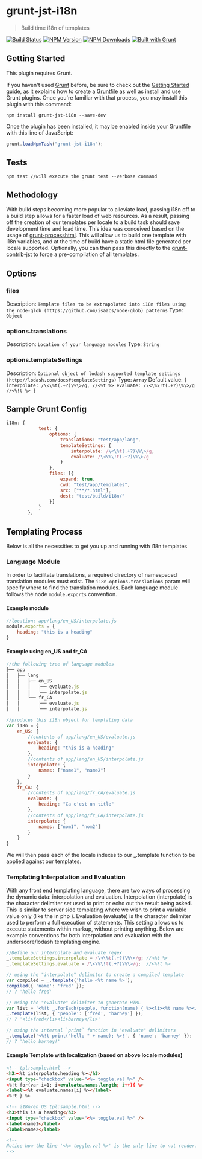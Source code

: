 # grunt-jst-i18n

>Build time i18n of templates

[![Build Status](https://travis-ci.org/morriswchris/grunt-jst-i18n.svg?branch=master)](https://travis-ci.org/morriswchris/grunt-jst-i18n)
[![NPM Version](http://img.shields.io/npm/v/grunt-jst-i18n.svg)](https://npmjs.org/package/grunt-jst-i18n)
[![NPM Downloads](http://img.shields.io/npm/dm/grunt-jst-i18n.svg)](https://npmjs.org/package/grunt-jst-i18n)
[![Built with Grunt](http://img.shields.io/badge/BUILT_WITH-GRUNT-orange.svg)](http://gruntjs.com/)

## Getting Started
This plugin requires Grunt.

If you haven't used [Grunt](http://gruntjs.com/) before, be sure to check out the [Getting Started](http://gruntjs.com/getting-started) guide, as it explains how to create a [Gruntfile](http://gruntjs.com/sample-gruntfile) as well as install and use Grunt plugins. Once you're familiar with that process, you may install this plugin with this command:

```shell
npm install grunt-jst-i18n --save-dev
```

Once the plugin has been installed, it may be enabled inside your Gruntfile with this line of JavaScript:

```js
grunt.loadNpmTask("grunt-jst-i18n");
```

## Tests

```
npm test //will execute the grunt test --verbose command
```

## Methodology

With build steps becoming more popular to alleviate load, passing i18n off to a build step allows for a faster load of web resources. As a result, passing off the creation of our templates per locale to a build task should save development time and load time. This idea was conceived based on the usage of [grunt-processhtml](https://github.com/dciccale/grunt-processhtml/). This will allow us to build one template with i18n variables, and at the time of build have a static html file generated per locale supported. Optionally, you can then pass this directly to the [grunt-contrib-jst](https://github.com/gruntjs/grunt-contrib-jst) to force a  pre-compilation of all templates.

## Options
### files
Description: `Template files to be extrapolated into i18n files using the node-glob (https://github.com/isaacs/node-glob) patterns`
Type: `Object`

### options.translations
Description: `Location of your language modules`
Type: `String`

### options.templateSettings
Description: `Optional object of lodash supported template settings (http://lodash.com/docs#templateSettings)`
Type: `Array`
Default value: ```{
				interpolate: /\<\%t(.+?)\%\>/g, //<%t %>
				evaluate: /\<\%\!t(.+?)\%\>/g  //<%!t %>
			}```

## Sample Grunt Config
```javascript
i18n: {
			test: {
				options: {
					translations: "test/app/lang",
					templateSettings: {
						interpolate: /\<\%t(.+?)\%\>/g,
						evaluate: /\<\%\!t(.+?)\%\>/g
					}
				},
				files: [{
					expand: true,
					cwd: "test/app/templates",
					src: ["**/*.html"],
					dest: "test/build/i18n/"
				}]
			}
		},
```

## Templating Process

Below is all the necessities to get you up and running with i18n templates

### Language Module

In order to facilitate translations, a required directory of namespaced translation modules must exist. The `i18n.options.translations` param will specify where to find the translation modules. Each language module follows the node `module.exports` convention.

#### Example module

```javascript
//location: app/lang/en_US/interpolate.js
module.exports = {
    heading: "this is a heading"
}

```

#### Example using en_US and fr_CA
```javascript
//the following tree of language modules
├── app
│   ├── lang
│   │   ├── en_US
│   │   │   ├── evaluate.js
│   │   │   └── interpolate.js
│   │   └── fr_CA
│   │       ├── evaluate.js
│   │       └── interpolate.js

//produces this i18n object for templating data
var i18n = {
	en_US: {
		//contents of app/lang/en_US/evaluate.js
		evaluate: {
			heading: "this is a heading"
		},
		//contents of app/lang/en_US/interpolate.js
		interpolate: {
			names: ["name1", "name2"]
		}
	},
	fr_CA: {
		//contents of app/lang/fr_CA/evaluate.js
		evaluate: {
			heading: "Ca c'est un title"
		},
		//contents of app/lang/fr_CA/interpolate.js
		interpolate: {
			names: ["nom1", "nom2"]
		}
	}
}
```

We will then pass each of the locale indexes to our _.template function to be applied against our templates.

### Templating Interpolation and Evaluation

With any front end templating language, there are two ways of processing the dynamic data: interpolation and evaluation. Interpolation (interpolate) is the character delimiter set used to print or echo out the result being asked. This is similar to server side templating where we wish to print a variable value only (like the <?= ?> in php ). Evaluation (evaluate) is the character delimiter used to perform a full execution of statements. This setting allows us to execute statements within markup, without printing anything. Below are example conventions for both interpolation and evaluation with the underscore/lodash templating engine.

``` javascript
//Define our interpolate and evaluate regex
_.templateSettings.interpolate = /\<\%t(.+?)\%\>/g; //<%t %>
_.templateSettings.evaluate = /\<\%\!t(.+?)\%\>/g;  //<%!t %>

// using the "interpolate" delimiter to create a compiled template
var compiled = _.template('hello <%t name %>');
compiled({ 'name': 'fred' });
// ? 'hello fred'

// using the "evaluate" delimiter to generate HTML
var list = '<%!t _.forEach(people, function(name) { %><li><%t name %></li><% }); %>';
_.template(list, { 'people': ['fred', 'barney'] });
// ? '<li>fred</li><li>barney</li>'

// using the internal `print` function in "evaluate" delimiters
_.template('<%!t print("hello " + name); %>!', { 'name': 'barney' });
// ? 'hello barney!'

```



#### Example Template with localization (based on above locale modules)

``` html
<!-- tpl:sample.html -->
<h3><%t interpolate.heading %></h3>
<input type="checkbox" value="<%= toggle.val %>" />
<%!t for(var i=1; i<evaluate.names.length; i++){ %>
<label><%t evaluate.names[i] %></label>
<%!t } %>

<!-- i18n/en_US tpl:sample.html -->
<h3>this is a heading</h3>
<input type="checkbox" value="<%= toggle.val %>" />
<label>name1</label>
<label>name2</label>

<!--
Notice how the line '<%= toggle.val %>' is the only line to not render. This is because it does not follow the i18n interpolation and evaluation rules. As a result, we are still able to build our template interchangeably though localization and dynamic template data.
-->
```
